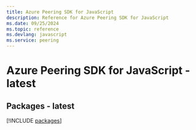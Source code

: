```yaml
---
title: Azure Peering SDK for JavaScript
description: Reference for Azure Peering SDK for JavaScript
ms.date: 09/25/2024
ms.topic: reference
ms.devlang: javascript
ms.service: peering
---
```

# Azure Peering SDK for JavaScript - latest
## Packages - latest
[!INCLUDE [packages](peering-index.md)]